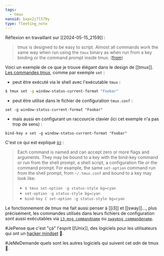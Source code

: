 ```yaml
---
tags:
  - tmux
nanoid: bxpx2j7l579y
type: fleeting_note
---
```


Réflexion en travaillant sur [[2024-05-15_2159]] :

> tmux is designed to be easy to script. Almost all commands work the same way when run using the `tmux` binary as when run from a key binding or the command prompt inside tmux. ([from](https://github.com/tmux/tmux/wiki/Advanced-Use#scripting-tmux))

Voici un exemple de ce que je trouve élégant dans le design de [[tmux]].  
[Les  commandes *tmux*](https://www.man7.org/linux/man-pages/man1/tmux.1.html#COMMANDS), comme par exemple `set` :

- peut être exécuté via le shell avec l'exécutable `tmux` :

```sh
$ tmux set -g window-status-current-format "Foobar"
```

- peut être utilisé dans le fichier de configuration `tmux.conf` :

```
set -g window-status-current-format "Foobar"
```

- mais aussi en configurant un raccourcie clavier (ici cet exemple n'a pas trop de sens) :

```
bind-key x set -g window-status-current-format "Foobar"
```

C'est ce qui est expliqué [ici](https://www.man7.org/linux/man-pages/man1/tmux.1.html#COMMAND_PARSING_AND_EXECUTION) :

> Each command is named and can accept zero or more flags and arguments.  They may be bound to a key with the bind-key command or run from the shell prompt, a shell script, a configuration file or the command prompt.  For example, the same `set-option` command run from the shell prompt, from `~/.tmux.conf` and bound to a key may look like:
> 
> - `$ tmux set-option -g status-style bg=cyan`
> - `set-option -g status-style bg=cyan`
> - `bind-key C set-option -g status-style bg=cyan`

Le fonctionnement de *tmux* me fait aussi penser à [[i3]] et [[sway]]…, plus précisément, les commandes utilisés dans leurs fichiers de configuration sont aussi exécutables via [`i3-msg commandname`](https://i3wm.org/docs/userguide.html#list_of_commands) ou [`swaymsg commandename`](https://github.com/swaywm/sway/blob/master/swaymsg/swaymsg.1.scd).

#JePense que c'est "çà" l'esprit [[Unix]], des logiciels pour les utilisateurs qui ont un [hacker mindset](https://en.wikipedia.org/wiki/Hacker) 🤔.

#JeMeDemande quels sont les autres logiciels qui suivent cet *adn* de tmux 🤔.
